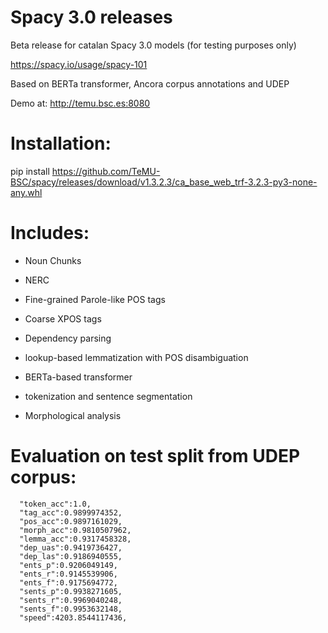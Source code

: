 # Spacy 3.0 releases

Beta release for catalan Spacy 3.0 models (for testing purposes only)

https://spacy.io/usage/spacy-101

Based on BERTa transformer, Ancora corpus annotations and UDEP

Demo at:
http://temu.bsc.es:8080

# Installation:

pip install https://github.com/TeMU-BSC/spacy/releases/download/v1.3.2.3/ca_base_web_trf-3.2.3-py3-none-any.whl


# Includes:

* Noun Chunks

* NERC

* Fine-grained Parole-like POS tags

* Coarse XPOS tags

* Dependency parsing

* lookup-based lemmatization with POS disambiguation


* BERTa-based transformer

* tokenization and sentence segmentation

* Morphological analysis

# Evaluation on test split from UDEP corpus:
```
  "token_acc":1.0,
  "tag_acc":0.9899974352,
  "pos_acc":0.9897161029,
  "morph_acc":0.9810507962,
  "lemma_acc":0.9317458328,
  "dep_uas":0.9419736427,
  "dep_las":0.9186940555,
  "ents_p":0.9206049149,
  "ents_r":0.9145539906,
  "ents_f":0.9175694772,
  "sents_p":0.9938271605,
  "sents_r":0.9969040248,
  "sents_f":0.9953632148,
  "speed":4203.8544117436,
```
